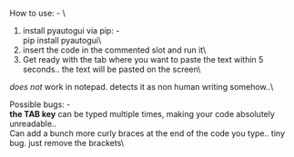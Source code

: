 How to use: - \

1. install pyautogui via pip: -\
   pip install pyautogui\
2. insert the code in the commented slot and run it\
3. Get ready with the tab where you want to paste the text within 5 seconds.. the text will be pasted on the screen\

_does not_ work in notepad. detects it as non human writing somehow..\

Possible bugs: -\
**the TAB key** can be typed multiple times, making your code absolutely unreadable..\
Can add a bunch more curly braces at the end of the code you type.. tiny bug. just remove the brackets\
